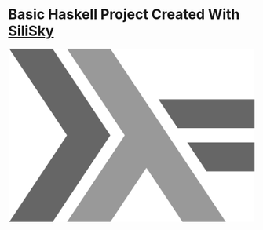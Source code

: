# Basic Haskell Project Created With [SiliSky](https://www.silisky.com/)
<div align='center'>
<img src="./readmeAssets/haskell.png" width='500px'>
</div>